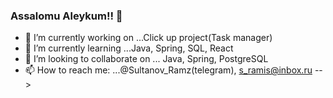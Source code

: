 ### Assalomu Aleykum!! 👋




- 🔭 I’m currently working on ...Click up project(Task manager)
- 🌱 I’m currently learning ...Java, Spring, SQL, React
- 👯 I’m looking to collaborate on ... Java, Spring, PostgreSQL
- 📫 How to reach me: ...@Sultanov_Ramz(telegram), s_ramis@inbox.ru
-->
